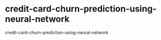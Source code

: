 # credit-card-churn-prediction-using-neural-network
credit-card-churn-prediction-using-neural-network
